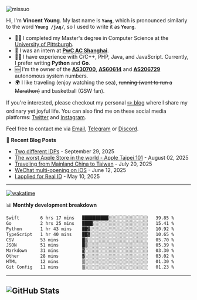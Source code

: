 <p align="left"> <img src="https://komarev.com/ghpvc/?username=missuo&label=Profile%20views&color=0e75b6&style=flat" alt="missuo" /> </p>

Hi, I'm **Vincent Young**. My last name is **`Yang`**, which is pronounced similarly to the word **`Young /jʌŋ/`**, so I used to write it as **`Young`**.

- 👨‍🎓 I completed my Master's degree in Computer Science at the [University of Pittsburgh](https://www.pitt.edu).
- 💼 I was an intern at **[PwC AC Shanghai](https://www.linkedin.com/company/pwc-ac-shanghai/)**.
- 👨‍💻 I have experience with C/C++, PHP, Java, and JavaScript. Currently, I prefer writing **Python** and **Go**.
- 🆕 I'm the owner of the **[AS30700](https://bgp.tools/as/30700)**, **[AS60614](https://bgp.tools/as/60614)** and **[AS206729](https://bgp.tools/as/206729)** autonomous system numbers.
- 🌍 I like traveling (enjoy watching the sea), ~~running (want to run a Marathon)~~ and basketball (GSW fan).

If you're interested, please checkout my personal [✏️ blog](https://missuo.me/) where I share my ordinary yet joyful life. You can also find me on these social media platforms: [Twitter](https://twitter.com/m1ssuo) and [Instagram](https://www.instagram.com/missuo.me).

Feel free to contact me via [Email](mailto:me@owo.nz), [Telegram](https://t.me/missuo) or [Discord](https://discordapp.com/users/missuo#7448).

📝 **Recent Blog Posts**
- [Two different IDPs](https://missuo.me/posts/idp/) - September 29, 2025
- [The worst Apple Store in the world - Apple Taipei 101](https://missuo.me/posts/taipei-101-apple-store/) - August 02, 2025
- [Traveling from Mainland China to Taiwan](https://missuo.me/posts/china-to-taiwan/) - July 20, 2025
- [WeChat multi-opening on iOS](https://missuo.me/posts/wechat-ios-multi-open/) - June 12, 2025
- [I applied for Real ID](https://missuo.me/posts/real-id/) - May 10, 2025

-------

[![wakatime](https://wakatime.com/badge/user/c13cd961-40ca-417a-afb6-1f9ea8ac295c.svg)](https://wakatime.com/@missuo)

📊 **Monthly development breakdown**
<!--START_SECTION:waka-->

```txt
Swift        6 hrs 17 mins   ██████████░░░░░░░░░░░░░░░   39.85 %
Go           2 hrs 25 mins   ████░░░░░░░░░░░░░░░░░░░░░   15.41 %
Python       1 hr 43 mins    ██▓░░░░░░░░░░░░░░░░░░░░░░   10.92 %
TypeScript   1 hr 40 mins    ██▓░░░░░░░░░░░░░░░░░░░░░░   10.65 %
CSV          53 mins         █▒░░░░░░░░░░░░░░░░░░░░░░░   05.70 %
JSON         51 mins         █▒░░░░░░░░░░░░░░░░░░░░░░░   05.39 %
Markdown     31 mins         ▓░░░░░░░░░░░░░░░░░░░░░░░░   03.30 %
Other        28 mins         ▓░░░░░░░░░░░░░░░░░░░░░░░░   03.02 %
HTML         12 mins         ▒░░░░░░░░░░░░░░░░░░░░░░░░   01.30 %
Git Config   11 mins         ▒░░░░░░░░░░░░░░░░░░░░░░░░   01.23 %
```

<!--END_SECTION:waka-->

-------

![GitHub Stats](https://github-readme-stats-opal-alpha-76.vercel.app/api?username=missuo&show_icons=true&theme=transparent)
-------

